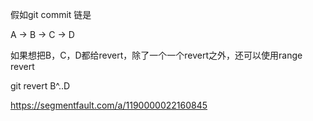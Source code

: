 假如git commit 链是

A -> B -> C -> D 

如果想把B，C，D都给revert，除了一个一个revert之外，还可以使用range revert

git revert B^..D 

https://segmentfault.com/a/1190000022160845
